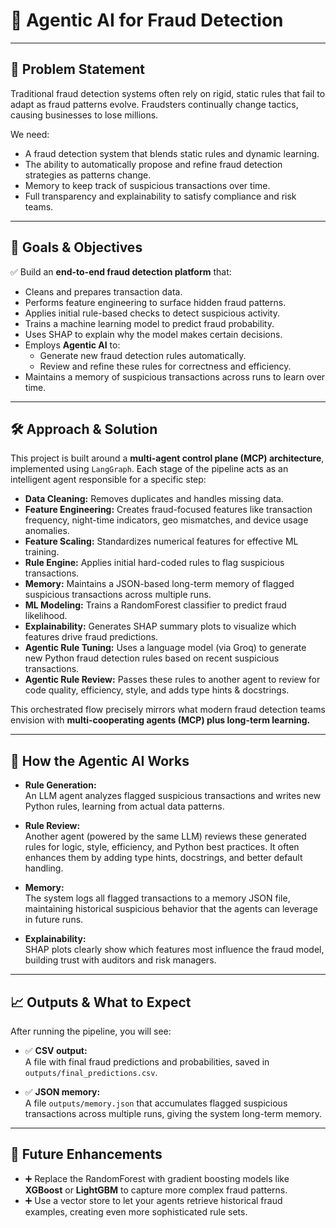 # 🚀 Agentic AI for Fraud Detection

---

## 📌 Problem Statement

Traditional fraud detection systems often rely on rigid, static rules that fail to adapt as fraud patterns evolve. Fraudsters continually change tactics, causing businesses to lose millions.

We need:
- A fraud detection system that blends static rules and dynamic learning.
- The ability to automatically propose and refine fraud detection strategies as patterns change.
- Memory to keep track of suspicious transactions over time.
- Full transparency and explainability to satisfy compliance and risk teams.

---

## 🎯 Goals & Objectives

✅ Build an **end-to-end fraud detection platform** that:
- Cleans and prepares transaction data.
- Performs feature engineering to surface hidden fraud patterns.
- Applies initial rule-based checks to detect suspicious activity.
- Trains a machine learning model to predict fraud probability.
- Uses SHAP to explain why the model makes certain decisions.
- Employs **Agentic AI** to:
  - Generate new fraud detection rules automatically.
  - Review and refine these rules for correctness and efficiency.
- Maintains a memory of suspicious transactions across runs to learn over time.

---

## 🛠️ Approach & Solution

This project is built around a **multi-agent control plane (MCP) architecture**, implemented using `LangGraph`. Each stage of the pipeline acts as an intelligent agent responsible for a specific step:

- **Data Cleaning:** Removes duplicates and handles missing data.
- **Feature Engineering:** Creates fraud-focused features like transaction frequency, night-time indicators, geo mismatches, and device usage anomalies.
- **Feature Scaling:** Standardizes numerical features for effective ML training.
- **Rule Engine:** Applies initial hard-coded rules to flag suspicious transactions.
- **Memory:** Maintains a JSON-based long-term memory of flagged suspicious transactions across multiple runs.
- **ML Modeling:** Trains a RandomForest classifier to predict fraud likelihood.
- **Explainability:** Generates SHAP summary plots to visualize which features drive fraud predictions.
- **Agentic Rule Tuning:** Uses a language model (via Groq) to generate new Python fraud detection rules based on recent suspicious transactions.
- **Agentic Rule Review:** Passes these rules to another agent to review for code quality, efficiency, style, and adds type hints & docstrings.

This orchestrated flow precisely mirrors what modern fraud detection teams envision with **multi-cooperating agents (MCP) plus long-term learning.**

---

## 🚀 How the Agentic AI Works

- **Rule Generation:**  
  An LLM agent analyzes flagged suspicious transactions and writes new Python rules, learning from actual data patterns.

- **Rule Review:**  
  Another agent (powered by the same LLM) reviews these generated rules for logic, style, efficiency, and Python best practices. It often enhances them by adding type hints, docstrings, and better default handling.

- **Memory:**  
  The system logs all flagged transactions to a memory JSON file, maintaining historical suspicious behavior that the agents can leverage in future runs.

- **Explainability:**  
  SHAP plots clearly show which features most influence the fraud model, building trust with auditors and risk managers.

---

## 📈 Outputs & What to Expect

After running the pipeline, you will see:

- ✅ **CSV output:**  
  A file with final fraud predictions and probabilities, saved in `outputs/final_predictions.csv`.

- ✅ **JSON memory:**  
  A file `outputs/memory.json` that accumulates flagged suspicious transactions across multiple runs, giving the system long-term memory.

---

## 🚀 Future Enhancements

- ➕ Replace the RandomForest with gradient boosting models like **XGBoost** or **LightGBM** to capture more complex fraud patterns.
- ➕ Use a vector store to let your agents retrieve historical fraud examples, creating even more sophisticated rule sets.
